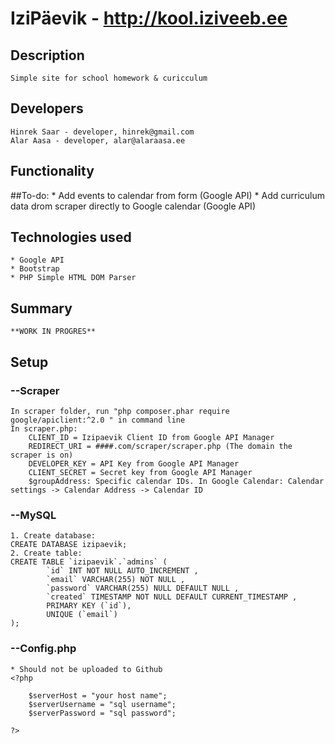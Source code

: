 # IziPäevik - http://kool.iziveeb.ee
## Description
    Simple site for school homework & curicculum

## Developers
	Hinrek Saar - developer, hinrek@gmail.com
	Alar Aasa - developer, alar@alaraasa.ee

## Functionality

##To-do:
    * Add events to calendar from form (Google API) 
    * Add curriculum data drom scraper directly to Google calendar (Google API) 

## Technologies used
    * Google API
	* Bootstrap
	* PHP Simple HTML DOM Parser

## Summary
    **WORK IN PROGRES**

## Setup       
### --Scraper
    In scraper folder, run "php composer.phar require google/apiclient:^2.0 " in command line
    In scraper.php:
        CLIENT_ID = Izipaevik Client ID from Google API Manager
        REDIRECT_URI = ####.com/scraper/scraper.php (The domain the scraper is on)
        DEVELOPER_KEY = API Key from Google API Manager
        CLIENT_SECRET = Secret key from Google API Manager
        $groupAddress: Specific calendar IDs. In Google Calendar: Calendar settings -> Calendar Address -> Calendar ID

### --MySQL
    1. Create database:
    CREATE DATABASE izipaevik;
    2. Create table:
    CREATE TABLE `izipaevik`.`admins` (
            `id` INT NOT NULL AUTO_INCREMENT ,  
            `email` VARCHAR(255) NOT NULL ,  
            `password` VARCHAR(255) NULL DEFAULT NULL ,  
            `created` TIMESTAMP NOT NULL DEFAULT CURRENT_TIMESTAMP ,  
            PRIMARY KEY (`id`), 
            UNIQUE (`email`) 
    );

### --Config.php
    * Should not be uploaded to Github
    <?php
    
        $serverHost = "your host name";
        $serverUsername = "sql username";
        $serverPassword = "sql password";
    
    ?>